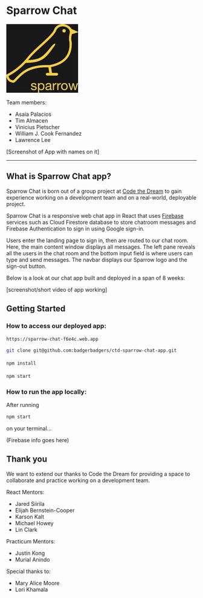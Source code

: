 # Sparrow Chat

![Sparrow Logo](./src/assets/sparrow-chat-logo-yellow-filledbg.png)


Team members:
- Asaia Palacios
- Tim Almacen
- Vinicius Pietscher
- William J. Cook Fernandez
- Lawrence Lee

[Screenshot of App with names on it]

---

## What is Sparrow Chat app?

Sparrow Chat is born out of a group project at [Code the Dream](https://learn.codethedream.org/sparrow-react-practicum/ "Code the Dream") to gain experience working on a development team and on a real-world, deployable project.

Sparrow Chat is a responsive web chat app in React that uses [Firebase](https://firebase.google.com/ "Firebase") services such as Cloud Firestore database to store chatroom messages and Firebase Authentication to sign in using Google sign-in.

Users enter the landing page to sign in, then are routed to our chat room. Here, the main content window displays all messages. The left pane reveals all the users in the chat room and the bottom input field is where users can type and send messages. The navbar displays our Sparrow logo and the sign-out button.

Below is a look at our chat app built and deployed in a span of 8 weeks:

[screenshot/short video of app working]

## Getting Started

### How to access our deployed app:

```live deployment
https://sparrow-chat-f6e4c.web.app
```

```bash
git clone git@github.com:badgerbadgers/ctd-sparrow-chat-app.git

npm install

npm start
```

### How to run the app locally:

After running

```bash
npm start
```

on your terminal...

(Firebase info goes here)

## Thank you

We want to extend our thanks to Code the Dream for providing a space to collaborate and practice working on a development team.

React Mentors:

- Jared Siirila
- Elijah Bernstein-Cooper
- Karson Kalt
- Michael Howey
- Lin Clark

Practicum Mentors:

- Justin Kong
- Murial Anindo

Special thanks to:
- Mary Alice Moore
- Lori Khamala
